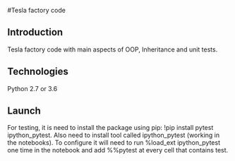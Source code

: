 #Tesla factory code
## Introduction
Tesla factory code with main aspects of OOP, Inheritance and unit tests.
## Technologies
Python 2.7 or 3.6
## Launch
For testing, it is need to install the package using pip: !pip install pytest ipython_pytest. Also need to install tool called ipython_pytest (working in the notebooks). To configure it will need to run %load_ext ipython_pytest one time in the notebook and add %%pytest at every cell that contains test.

